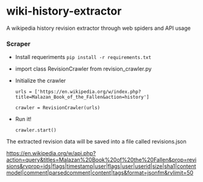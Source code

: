 # wiki-history-extractor
A wikipedia history revision extractor through web spiders and API usage


### Scraper
  * Install requeriments `pip install -r requirements.txt`
  * import class RevisionCrawler from revision_crawler.py
  * Initialize the crawler

    `urls = ['https://en.wikipedia.org/w/index.php?title=Malazan_Book_of_the_Fallen&action=history']`

    `crawler = RevisionCrawler(urls)`
  * Run it!

    `crawler.start()`

The extracted revision data will be saved into a file called revisions.json

https://en.wikipedia.org/w/api.php?action=query&titles=Malazan%20Book%20of%20the%20Fallen&prop=revisions&rvprop=ids|flags|timestamp|user|flags|user|userid|size|sha1|contentmodel|comment|parsedcomment|content|tags&format=jsonfm&rvlimit=50
